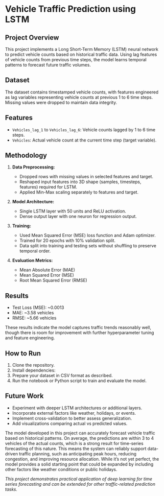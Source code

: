 # Vehicle Traffic Prediction using LSTM

## Project Overview
This project implements a Long Short-Term Memory (LSTM) neural network to predict vehicle counts based on historical traffic data. Using lag features of vehicle counts from previous time steps, the model learns temporal patterns to forecast future traffic volumes.

## Dataset
The dataset contains timestamped vehicle counts, with features engineered as lag variables representing vehicle counts at previous 1 to 6 time steps. Missing values were dropped to maintain data integrity.

## Features
- `Vehicles_lag_1` to `Vehicles_lag_6`: Vehicle counts lagged by 1 to 6 time steps.
- `Vehicles`: Actual vehicle count at the current time step (target variable).

## Methodology
1. **Data Preprocessing:**
   - Dropped rows with missing values in selected features and target.
   - Reshaped input features into 3D shape (samples, timesteps, features) required for LSTM.
   - Applied Min-Max scaling separately to features and target.

2. **Model Architecture:**
   - Single LSTM layer with 50 units and ReLU activation.
   - Dense output layer with one neuron for regression output.

3. **Training:**
   - Used Mean Squared Error (MSE) loss function and Adam optimizer.
   - Trained for 20 epochs with 10% validation split.
   - Data split into training and testing sets without shuffling to preserve temporal order.

4. **Evaluation Metrics:**
   - Mean Absolute Error (MAE)
   - Mean Squared Error (MSE)
   - Root Mean Squared Error (RMSE)

## Results
- Test Loss (MSE): ~0.0013
- MAE: ~3.58 vehicles
- RMSE: ~5.66 vehicles

These results indicate the model captures traffic trends reasonably well, though there is room for improvement with further hyperparameter tuning and feature engineering.

## How to Run
1. Clone the repository.
2. Install dependencies:
3. Prepare your dataset in CSV format as described.
4. Run the notebook or Python script to train and evaluate the model.

## Future Work
- Experiment with deeper LSTM architectures or additional layers.
- Incorporate external factors like weather, holidays, or events.
- Implement cross-validation to better assess generalization.
- Add visualizations comparing actual vs predicted values.

The model developed in this project can accurately forecast vehicle traffic based on historical patterns. On average, the predictions are within 3 to 4 vehicles of the actual counts, which is a strong result for time-series forecasting of this nature.
This means the system can reliably support data-driven traffic planning, such as anticipating peak hours, reducing congestion, and improving resource allocation. While it’s not yet perfect, the model provides a solid starting point that could be expanded by including other factors like weather conditions or public holidays.

*This project demonstrates practical application of deep learning for time series forecasting and can be extended for other traffic-related prediction tasks.*
